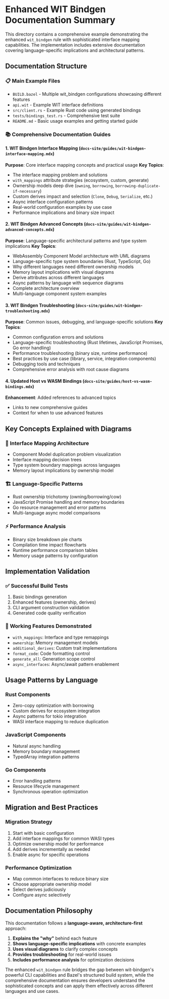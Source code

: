 # Enhanced WIT Bindgen Documentation Summary

This directory contains a comprehensive example demonstrating the enhanced `wit_bindgen` rule with sophisticated interface mapping capabilities. The implementation includes extensive documentation covering language-specific implications and architectural patterns.

## Documentation Structure

### 📋 **Main Example Files**

- `BUILD.bazel` - Multiple wit_bindgen configurations showcasing different features
- `api.wit` - Example WIT interface definitions
- `src/client.rs` - Example Rust code using generated bindings
- `tests/bindings_test.rs` - Comprehensive test suite
- `README.md` - Basic usage examples and getting started guide

### 📚 **Comprehensive Documentation Guides**

#### 1. **WIT Bindgen Interface Mapping** (`docs-site/guides/wit-bindgen-interface-mapping.mdx`)

**Purpose**: Core interface mapping concepts and practical usage
**Key Topics**:

- The interface mapping problem and solutions
- `with_mappings` attribute strategies (ecosystem, custom, generate)
- Ownership models deep dive (`owning`, `borrowing`, `borrowing-duplicate-if-necessary`)
- Custom derives impact and selection (`Clone`, `Debug`, `Serialize`, etc.)
- Async interface configuration patterns
- Real-world configuration examples by use case
- Performance implications and binary size impact

#### 2. **WIT Bindgen Advanced Concepts** (`docs-site/guides/wit-bindgen-advanced-concepts.mdx`)

**Purpose**: Language-specific architectural patterns and type system implications
**Key Topics**:

- WebAssembly Component Model architecture with UML diagrams
- Language-specific type system boundaries (Rust, TypeScript, Go)
- Why different languages need different ownership models
- Memory layout implications with visual diagrams
- Derive attributes across different languages
- Async patterns by language with sequence diagrams
- Complete architecture overview
- Multi-language component system examples

#### 3. **WIT Bindgen Troubleshooting** (`docs-site/guides/wit-bindgen-troubleshooting.mdx`)

**Purpose**: Common issues, debugging, and language-specific solutions
**Key Topics**:

- Common configuration errors and solutions
- Language-specific troubleshooting (Rust lifetimes, JavaScript Promises, Go error handling)
- Performance troubleshooting (binary size, runtime performance)
- Best practices by use case (library, service, integration components)
- Debugging tools and techniques
- Comprehensive error analysis with root cause diagrams

#### 4. **Updated Host vs WASM Bindings** (`docs-site/guides/host-vs-wasm-bindings.mdx`)

**Enhancement**: Added references to advanced topics

- Links to new comprehensive guides
- Context for when to use advanced features

## Key Concepts Explained with Diagrams

### 🎯 **Interface Mapping Architecture**

- Component Model duplication problem visualization
- Interface mapping decision trees
- Type system boundary mappings across languages
- Memory layout implications by ownership model

### 🏗️ **Language-Specific Patterns**

- Rust ownership trichotomy (owning/borrowing/cow)
- JavaScript Promise handling and memory boundaries
- Go resource management and error patterns
- Multi-language async model comparisons

### ⚡ **Performance Analysis**

- Binary size breakdown pie charts
- Compilation time impact flowcharts
- Runtime performance comparison tables
- Memory usage patterns by configuration

## Implementation Validation

### ✅ **Successful Build Tests**

1. Basic bindings generation
2. Enhanced features (ownership, derives)
3. CLI argument construction validation
4. Generated code quality verification

### 🔧 **Working Features Demonstrated**

- `with_mappings`: Interface and type remappings
- `ownership`: Memory management models
- `additional_derives`: Custom trait implementations
- `format_code`: Code formatting control
- `generate_all`: Generation scope control
- `async_interfaces`: Async/await pattern enablement

## Usage Patterns by Language

### **Rust Components**

- Zero-copy optimization with borrowing
- Custom derives for ecosystem integration
- Async patterns for tokio integration
- WASI interface mapping to reduce duplication

### **JavaScript Components**

- Natural async handling
- Memory boundary management
- TypedArray integration patterns

### **Go Components**

- Error handling patterns
- Resource lifecycle management
- Synchronous operation optimization

## Migration and Best Practices

### **Migration Strategy**

1. Start with basic configuration
2. Add interface mappings for common WASI types
3. Optimize ownership model for performance
4. Add derives incrementally as needed
5. Enable async for specific operations

### **Performance Optimization**

- Map common interfaces to reduce binary size
- Choose appropriate ownership model
- Select derives judiciously
- Configure async selectively

## Documentation Philosophy

This documentation follows a **language-aware, architecture-first** approach:

1. **Explains the "why"** behind each feature
2. **Shows language-specific implications** with concrete examples
3. **Uses visual diagrams** to clarify complex concepts
4. **Provides troubleshooting** for real-world issues
5. **Includes performance analysis** for optimization decisions

The enhanced `wit_bindgen` rule bridges the gap between wit-bindgen's powerful CLI capabilities and Bazel's structured build system, while the comprehensive documentation ensures developers understand the sophisticated concepts and can apply them effectively across different languages and use cases.
